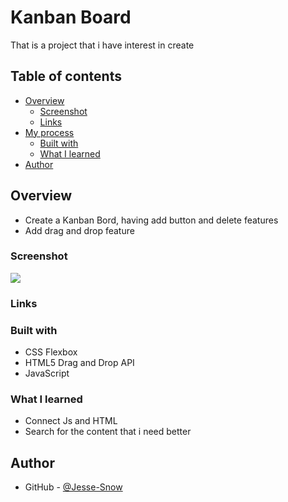 # Kanban Board

That is a project that i have interest in create

## Table of contents

- [Overview](#overview)
  - [Screenshot](#screenshot)
  - [Links](#links)
- [My process](#my-process)
  - [Built with](#built-with)
  - [What I learned](#what-i-learned)
- [Author](#author)

## Overview

- Create a Kanban Bord, having add button and delete features
- Add drag and drop feature

### Screenshot

![](./screenshot.jpg)

### Links


### Built with

- CSS Flexbox
- HTML5 Drag and Drop API
- JavaScript

### What I learned

- Connect Js and HTML
- Search for the content that i need better

## Author

- GitHub - [@Jesse-Snow](https://github.com/Jesse-Snow/)
